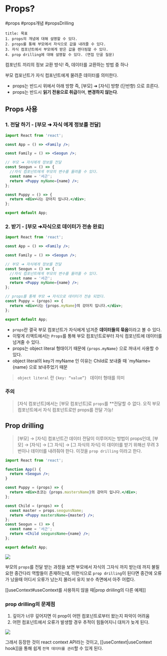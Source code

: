 # Props?
#props #props개념 #propsDrilling

```ad-summary
title: 목표
1. props의 개념에 대해 설명할 수 있다.
2. props를 통해 부모에서 자식으로 값을 내려줄 수 있다. 
3. 자식 컴포넌트에서 부모에게 받은 값을 렌더링할 수 있다.
4. prop drilling에 대해 설명할 수 있다. (면접 단골 질문)
```

컴포넌트 끼리의 정보 교환 방식! 즉, 데이터를 교환하는 방법 중 하나

부모 컴포넌트가 자식 컴포넌트에게 물려준 데이터를 의미한다.

* props는 반드시 위에서 아래 방향 즉, [부모] ➜ [자식] 방향 (단반향) 으로 흐른다.
* props는 반드시 **읽기 전용으로 취급**하며, **변경하지 않는다**.

## Props 사용

### 1. 전달 하기 - [부모 ➜ 자식 에게 정보를 전달]
```jsx
import React from 'react';

const App = () => <Family />;

const Family = () => <Seogun />;

// 부모 ➜ 자식에게 정보를 전달
const Seogun = () => {
  //자식 컴포넌트에게 부모의 변수를 물려줄 수 있다.
  const name = '서근';
  return <Puppy myName={name} />;
};

const Puppy = () => {
  return <div>나는 강아지 입니다.</div>;
};

export default App;
```

### 2. 받기 - [부모 ➜자식으로 데이터가 전송 완료]
```jsx
import React from 'react';

const App = () => <Family />;

const Family = () => <Seogun />;

// 부모 ➜ 자식에게 정보를 전달
const Seogun = () => {
  //자식 컴포넌트에게 부모의 변수를 물려줄 수 있다.
  const name = '서근';
  return <Puppy myName={name} />;
};

// props를 통해 부모 ➜ 자식으로 데이터가 전송 되었다.
const Puppy = (props) => {
  return <div>나는 {props.myName}의 강아지 입니다.</div>;
};

export default App;

```

-   `props`란 결국 부모 컴포넌트가 자식에게 넘겨준 **데이터들의 묶음**이라고 볼 수 있다.
-   이렇게 리액트에서는 `Props`를 통해 부모 컴포넌트로부터 자식 컴포넌트에 데이터를 넘겨줄 수 있다.
- props는 object literal 형태이기 때문에 `{props.myName}` 으로 꺼내서 사용할 수 있다.
- object literal의 key가 myName 인 이유는 Child로 보내줄 때 `myName={name} 으로 보내주었기 때문

> `object literal` 란 `{key: “value”} ` 데이터 형태를 의미

### 주의
> [자식 컴포넌트]에서는 [부모 컴포넌트]로 `props`를 **전달할 수 없다. 오직 부모 컴포넌트에서 자식 컴포넌트로만 props를 전달 가능!


## Prop drilling

>[부모] → [자식] 컴포넌트간 데이터 전달이 이루어지는 방법이 props인데,
>[부모] → [자식] → [그 자식] → [그 자식의 자식] 이 데이터를 받기 위해선 무려 3번이나 데이터를 내려줘야 한다. 이것을 `prop drilling` 이라고 한다.

```jsx
import React from 'react';

function App() {
  return <Seogun />;
}

const Puppy = (props) => {
  return <div>초코는 {props.mastersName}의 강아지 입니다.</div>;
};

const Child = (props) => {
  const master = props.seogunsName;
  return <Puppy mastersName={master} />;
};
const Seogun = () => {
  const name = '서근';
  return <Child seogunsName={name} />;
};

export default App;

```


![](https://i.imgur.com/BQNHqgt.png)

부모의 `props`를 전달 받는 과정을 보면 부모에서 자식의 그자식 까지 받는데 까지 불필요한 중간다리 역할들이 존재하는데, 이런식으로 `prop drilling`이 된다면 중간에 오류가 났을때 어디서 오류가 났는지 몰라서 유지 보수 측면에서 아주 어렵다. 

[[useContext#useContext를 사용하지 않을 때|prop driiling의 다른 예제]]

### prop drilling의 문제점

1. 깊이가 너무 깊어지면 이 prop이 어떤 컴포넌트로부터 왔는지 파악이 어려움
2. 어떤 컴포넌트에서 오류가 발생할 경우 추적이 힘들어지니 대처가 늦게 된다.

![](https://i.imgur.com/cHePwpE.png)

그래서 등장한 것이 react context API라는 것이고, [[useContext|useContext hook]]을 통해 쉽게 `전역 데이터를 관리`할 수 있게 된다. 